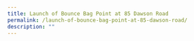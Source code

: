 ```yaml
---
title: Launch of Bounce Bag Point at 85 Dawson Road
permalink: /launch-of-bounce-bag-point-at-85-dawson-road/
description: ""
---
```

